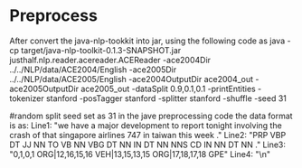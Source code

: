 # Preprocess
After convert the java-nlp-tookkit into jar, using the following code as
java -cp target/java-nlp-toolkit-0.1.3-SNAPSHOT.jar justhalf.nlp.reader.acereader.ACEReader -ace2004Dir ../../NLP/data/ACE2004/English -ace2005Dir ../../NLP/data/ACE2005/English -ace2004OutputDir ace2004_out -ace2005OutputDir ace2005_out -dataSplit 0.9,0.1,0.1 -printEntities -tokenizer stanford -posTagger stanford -splitter stanford -shuffle -seed 31

#random split seed set as 31 in the jave preprocessing code
the data format is as:
Line1: "we have a major development to report tonight involving the crash of that singapore airlines 747 in taiwan this week ."
Line2: "PRP VBP DT JJ NN TO VB NN VBG DT NN IN DT NN NNS CD IN NN DT NN ."
Line3: "0,1,0,1 ORG|12,16,15,16 VEH|13,15,13,15 ORG|17,18,17,18 GPE"
Line4: "\n"

